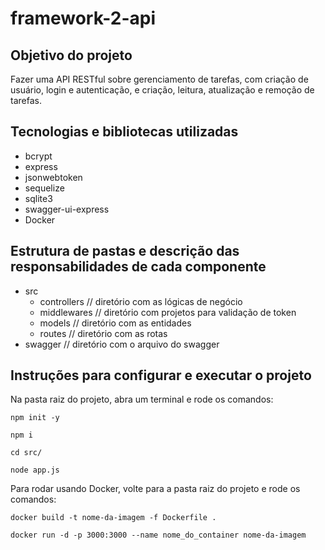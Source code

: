 # framework-2-api

## Objetivo do projeto

Fazer uma API RESTful sobre gerenciamento de tarefas, com criação de usuário, login e autenticação, e criação, leitura, atualização e remoção de tarefas.

## Tecnologias e bibliotecas utilizadas

- bcrypt
- express
- jsonwebtoken
- sequelize
- sqlite3
- swagger-ui-express
- Docker

## Estrutura de pastas e descrição das responsabilidades de cada componente

- src
  - controllers // diretório com as lógicas de negócio
  - middlewares // diretório com projetos para validação de token
  - models // diretório com as entidades
  - routes // diretório com as rotas
- swagger // diretório com o arquivo do swagger

## Instruções para configurar e executar o projeto

Na pasta raiz do projeto, abra um terminal e rode os comandos:

```
npm init -y

npm i

cd src/

node app.js

```

Para rodar usando Docker, volte para a pasta raiz do projeto e rode os comandos:

```
docker build -t nome-da-imagem -f Dockerfile .

docker run -d -p 3000:3000 --name nome_do_container nome-da-imagem
```
